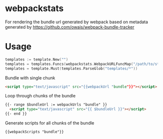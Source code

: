 # webpackstats
  For rendering the bundle url generated by webpack based on metadata generated by https://github.com/owais/webpack-bundle-tracker

# Usage

  ```go
  templates := template.New("")
  templates = templates.Funcs(webpackstats.WebpackURLFuncMap("/path/to/stats.json"))
  templates = template.Must(templates.ParseGlob("templates/*"))
  ```

  Bundle with single chunk
  ```html
  <script type="text/javascript" src="{{webpackUrl "bundle"}}"></script>
  ```

  Loop through chunks of the bundle
  ```html
  {{- range $bundleUrl := webpackUrls "bundle" }}
    <script type="text/javascript" src="{{ $bundleUrl }}"></script>
  {{- end }}
  ```

  Generate scripts for all chunks of the bundle
  ```html
  {{webpackScripts "bundle"}}
  ```
